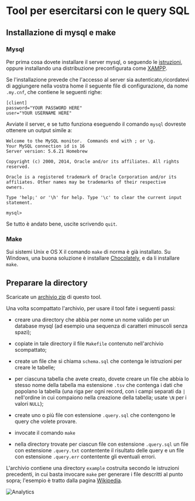 # Tool per esercitarsi con le query SQL

## Installazione di mysql e make

### Mysql

Per prima cosa dovete installare il server mysql, o seguendo le
[istruzioni](http://dev.mysql.com/doc/refman/5.6/en/installing.html), oppure
installando una distribuzione preconfigurata come
[XAMPP](https://www.apachefriends.org/).

Se l'installazione prevede che l'accesso al server sia autenticato,ricordatevi
di aggiungere nella vostra home il seguente file di configurazione, da nome
`.my.cnf`, che contiene le seguenti righe:

	[client]
	password="YOUR PASSWORD HERE"
	user="YOUR USERNAME HERE"

Avviate il server, e se tutto funziona eseguendo il comando `mysql` dovreste
ottenere un output simile a:

	Welcome to the MySQL monitor.  Commands end with ; or \g.
	Your MySQL connection id is 16
	Server version: 5.6.21 Homebrew

	Copyright (c) 2000, 2014, Oracle and/or its affiliates. All rights reserved.

	Oracle is a registered trademark of Oracle Corporation and/or its
	affiliates. Other names may be trademarks of their respective
	owners.

	Type 'help;' or '\h' for help. Type '\c' to clear the current input statement.

	mysql>

Se tutto è andato bene, uscite scrivendo `quit`.

### Make

Sui sistemi Unix e OS X il comando `make` di norma è già installato. Su Windows,
una buona soluzione è installare [Chocolately](https://chocolatey.org/), e da
li installare `make`.

## Preparare la directory

Scaricate un [archivio zip](https://github.com/raffadrummer/sql-query/archive/master.zip) di questo tool.

Una volta scompattato l'archivio, per usare il tool fate i seguenti passi:

* creare una directory che abbia per nome un nome valido per un database mysql
  (ad esempio una sequenza di caratteri minuscoli senza spazi);

* copiate in tale directory il file `Makefile` contenuto nell'archivio scompattato;

* create un file che si chiama `schema.sql` che contenga le istruzioni per creare le tabelle;

* per ciascuna tabella che avete creato, dovete creare un file che abbia lo
  stesso nome della tabella ma estensione `.tsv` che contenga i dati che
  popolano la tabella (una riga per ogni record, con i campi separati da `|`
  nell'ordine in cui compaiono nella creazione della tabella; usate `\N` per i
  valori `NULL`);

* create uno o più file con estensione `.query.sql` che contengono le query che volete provare.

* invocate il comando `make`

* nella directory trovate per ciascun file con estensione `.query.sql` un
  file con estensione `.query.txt` contentente il risultato delle query e un
  file con estensione `.query.err` contentente gli eventuali errori.


L'archivio contiene una directory `example` costruita secondo le istruzioni
precedenti, in cui basta invocare `make` per generare i file descritti al
punto sopra; l'esempio è tratto dalla pagina
[Wikipedia](http://en.wikipedia.org/wiki/Join_(SQL)).


![Analytics](https://ga-beacon.appspot.com/UA-49277456-5/sql-query?pixel)
